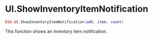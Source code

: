 # UI.ShowInventoryItemNotification

```lua
ESX.UI.ShowInventoryItemNotification(add, item, count)
```

This function shows an inventory item notification.
